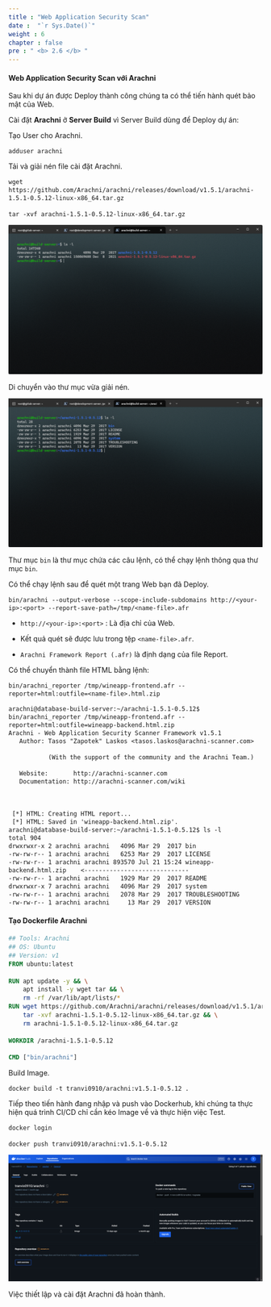 ```yaml
---
title : "Web Application Security Scan"
date :  "`r Sys.Date()`" 
weight : 6 
chapter : false
pre : " <b> 2.6 </b> "
---
```


#### Web Application Security Scan với Arachni

Sau khi dự án được Deploy thành công chúng ta có thể tiến hành quét bảo mật của Web.

Cài đặt **Arachni** ở **Server Build** vì Server Build dùng để Deploy dự án:

Tạo User cho Arachni.
```
adduser arachni
```
Tải và giải nén file cài đặt Arachni.
```
wget https://github.com/Arachni/arachni/releases/download/v1.5.1/arachni-1.5.1-0.5.12-linux-x86_64.tar.gz

tar -xvf arachni-1.5.1-0.5.12-linux-x86_64.tar.gz
```
![alt text](image.png)

Di chuyển vào thư mục vừa giải nén.

![alt text](image-1.png)

Thư mục `bin` là thư mục chứa các câu lệnh, có thể chạy lệnh thông qua thư mục `bin`.

Có thể chạy lệnh sau để quét một trang Web bạn đã Deploy.
```
bin/arachni --output-verbose --scope-include-subdomains http://<your-ip>:<port> --report-save-path=/tmp/<name-file>.afr
```
- `http://<your-ip>:<port>` : Là địa chỉ của Web.

- Kết quả quét sẽ được lưu trong tệp `<name-file>.afr`.

- `Arachni Framework Report (.afr)` là định dạng của file Report.

Có thể chuyển thành file HTML bằng lệnh:
```
bin/arachni_reporter /tmp/wineapp-frontend.afr --reporter=html:outfile=<name-file>.html.zip
```
```
arachni@database-build-server:~/arachni-1.5.1-0.5.12$ bin/arachni_reporter /tmp/wineapp-frontend.afr --reporter=html:outfile=wineapp-backend.html.zip
Arachni - Web Application Security Scanner Framework v1.5.1
   Author: Tasos "Zapotek" Laskos <tasos.laskos@arachni-scanner.com>

           (With the support of the community and the Arachni Team.)

   Website:       http://arachni-scanner.com
   Documentation: http://arachni-scanner.com/wiki



 [*] HTML: Creating HTML report...
 [*] HTML: Saved in 'wineapp-backend.html.zip'.
arachni@database-build-server:~/arachni-1.5.1-0.5.12$ ls -l
total 904
drwxrwxr-x 2 arachni arachni   4096 Mar 29  2017 bin
-rw-rw-r-- 1 arachni arachni   6253 Mar 29  2017 LICENSE
-rw-rw-r-- 1 arachni arachni 893570 Jul 21 15:24 wineapp-backend.html.zip    <-----------------------------
-rw-rw-r-- 1 arachni arachni   1929 Mar 29  2017 README
drwxrwxr-x 7 arachni arachni   4096 Mar 29  2017 system
-rw-rw-r-- 1 arachni arachni   2078 Mar 29  2017 TROUBLESHOOTING
-rw-rw-r-- 1 arachni arachni     13 Mar 29  2017 VERSION
```

#### Tạo Dockerfile Arachni

```Dockerfile
## Tools: Arachni
## OS: Ubuntu
## Version: v1
FROM ubuntu:latest

RUN apt update -y && \
    apt install -y wget tar && \
    rm -rf /var/lib/apt/lists/*
RUN wget https://github.com/Arachni/arachni/releases/download/v1.5.1/arachni-1.5.1-0.5.12-linux-x86_64.tar.gz && \
    tar -xvf arachni-1.5.1-0.5.12-linux-x86_64.tar.gz && \
    rm arachni-1.5.1-0.5.12-linux-x86_64.tar.gz

WORKDIR /arachni-1.5.1-0.5.12

CMD ["bin/arachni"]
```

Build Image.

```shell
docker build -t tranvi0910/arachni:v1.5.1-0.5.12 .
```

Tiếp theo tiến hành đang nhập và push vào Dockerhub, khi chúng ta thực hiện quá trình CI/CD chỉ cần kéo Image về và thực hiện việc Test.
```
docker login

docker push tranvi0910/arachni:v1.5.1-0.5.12
```
![alt text](image-2.png)

Việc thiết lập và cài đặt Arachni đã hoàn thành.





